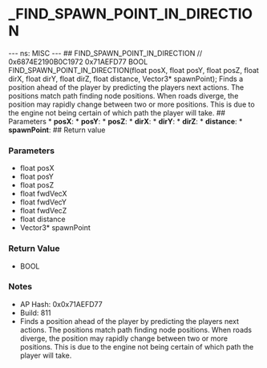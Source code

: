 # _FIND_SPAWN_POINT_IN_DIRECTION

--- ns: MISC --- ## FIND_SPAWN_POINT_IN_DIRECTION  // 0x6874E2190B0C1972 0x71AEFD77 BOOL FIND_SPAWN_POINT_IN_DIRECTION(float posX, float posY, float posZ, float dirX, float dirY, float dirZ, float distance, Vector3* spawnPoint);  Finds a position ahead of the player by predicting the players next actions. The positions match path finding node positions. When roads diverge, the position may rapidly change between two or more positions. This is due to the engine not being certain of which path the player will take.  ## Parameters * **posX**: * **posY**: * **posZ**: * **dirX**: * **dirY**: * **dirZ**: * **distance**: * **spawnPoint**:  ## Return value

### Parameters
* float posX
* float posY
* float posZ
* float fwdVecX
* float fwdVecY
* float fwdVecZ
* float distance
* Vector3* spawnPoint

### Return Value
* BOOL

### Notes
* AP Hash: 0x0x71AEFD77
* Build: 811
* Finds a position ahead of the player by predicting the players next actions.
The positions match path finding node positions.
When roads diverge, the position may rapidly change between two or more positions. This is due to the engine not being certain of which path the player will take.

